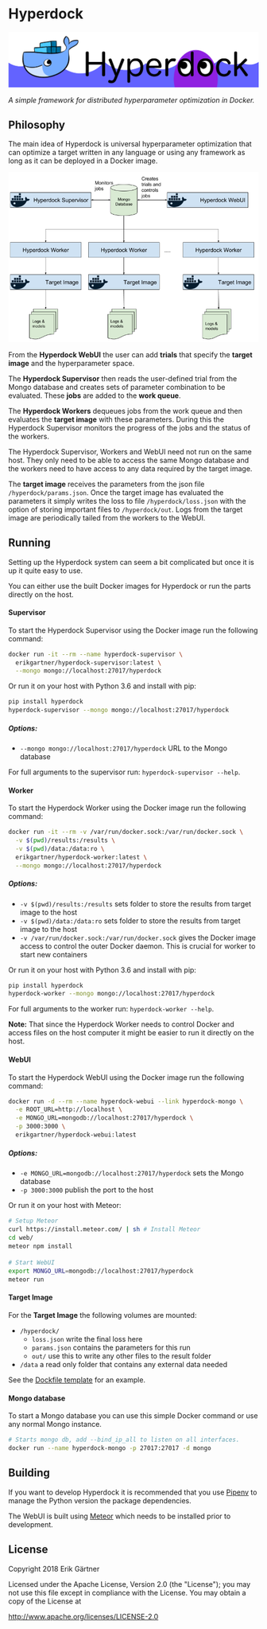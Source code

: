 # Hyperdock
![Hyperdock logo](extra/banner.png)

*A simple framework for distributed hyperparameter optimization in Docker.*

## Philosophy

The main idea of Hyperdock is universal hyperparameter optimization that can optimize a target written in any language or using any framework as long as it can be deployed in a Docker image.

![Hyperdock diagram](extra/diagram.png)

From the **Hyperdock WebUI** the user can add **trials** that specify the **target image** and the hyperparameter space.

The **Hyperdock Supervisor** then reads the user-defined trial from the Mongo database and creates sets of parameter combination to be evaluated.
These **jobs** are added to the **work queue**.

The **Hyperdock Workers** dequeues jobs from the work queue and then evaluates the **target image** with these parameters. During this the Hyperdock Supervisor monitors the progress of the jobs and the status of the workers.

The Hyperdock Supervisor, Workers and WebUI need not run on the same host. They only need to be able to access the same Mongo database and the workers need to have access to any data required by the target image.

The **target image** receives the parameters from the json file `/hyperdock/params.json`. Once the target image has evaluated the parameters it simply writes the loss to file `/hyperdock/loss.json` with the option of storing important files to `/hyperdock/out`. Logs from the target image are periodically tailed from the workers to the WebUI.

## Running
Setting up the Hyperdock system can seem a bit complicated but once it is up it quite easy to use.

You can either use the built Docker images for Hyperdock or run the parts directly on the host.

#### Supervisor
To start the Hyperdock Supervisor using the Docker image run the following command:
```bash
docker run -it --rm --name hyperdock-supervisor \
  erikgartner/hyperdock-supervisor:latest \
  --mongo mongo://localhost:27017/hyperdock
```

Or run it on your host with Python 3.6 and install with pip:
```bash
pip install hyperdock
hyperdock-supervisor --mongo mongo://localhost:27017/hyperdock
```

##### Options:
- `--mongo mongo://localhost:27017/hyperdock` URL to the Mongo database

For full arguments to the supervisor run: `hyperdock-supervisor --help`.

#### Worker
To start the Hyperdock Worker using the Docker image run the following command:
```bash
docker run -it --rm -v /var/run/docker.sock:/var/run/docker.sock \
  -v $(pwd)/results:/results \
  -v $(pwd)/data:/data:ro \
  erikgartner/hyperdock-worker:latest \
  --mongo mongo://localhost:27017/hyperdock
```

##### Options:

- `-v $(pwd)/results:/results` sets folder to store the results from target image to the host
- `-v $(pwd)/data:/data:ro` sets folder to store the results from target image to the host
- `-v /var/run/docker.sock:/var/run/docker.sock` gives the Docker image access to control the outer Docker daemon. This is crucial for worker to start new containers

Or run it on your host with Python 3.6 and install with pip:
```bash
pip install hyperdock
hyperdock-worker --mongo mongo://localhost:27017/hyperdock
```

For full arguments to the worker run: `hyperdock-worker --help`.

**Note:** That since the Hyperdock Worker needs to control Docker and access files on the host computer it might be easier to run it directly on the host.

#### WebUI
To start the Hyperdock WebUI using the Docker image run the following command:
```bash
docker run -d --rm --name hyperdock-webui --link hyperdock-mongo \
  -e ROOT_URL=http://localhost \
  -e MONGO_URL=mongodb://localhost:27017/hyperdock \
  -p 3000:3000 \
  erikgartner/hyperdock-webui:latest
```

##### Options:

- `-e MONGO_URL=mongodb://localhost:27017/hyperdock` sets the Mongo database
- `-p 3000:3000` publish the port to the host

Or run it on your host with Meteor:
```bash
# Setup Meteor
curl https://install.meteor.com/ | sh # Install Meteor
cd web/
meteor npm install

# Start WebUI
export MONGO_URL=mongodb://localhost:27017/hyperdock
meteor run
```

#### Target Image
For the **Target Image** the following volumes are mounted:

- `/hyperdock/`
  - `loss.json` write the final loss here
  - `params.json` contains the parameters for this run
  - `out/` use this to write any other files to the result folder
- `/data` a read only folder that contains any external data needed

See the [Dockfile template](docker/Dockerfile.template) for an example.

#### Mongo database
To start a Mongo database you can use this simple Docker command or use any normal Mongo instance.
```bash
# Starts mongo db, add --bind_ip_all to listen on all interfaces.
docker run --name hyperdock-mongo -p 27017:27017 -d mongo
```

## Building
If you want to develop Hyperdock it is recommended that you use [Pipenv](https://docs.pipenv.org/) to manage the Python version the package dependencies.

The WebUI is built using [Meteor](https://www.meteor.com/) which needs to be installed prior to development.


## License
Copyright 2018 Erik Gärtner

Licensed under the Apache License, Version 2.0 (the "License");
you may not use this file except in compliance with the License.
You may obtain a copy of the License at

http://www.apache.org/licenses/LICENSE-2.0
